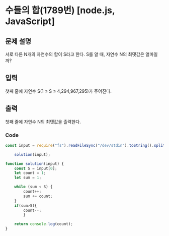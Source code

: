 # 수들의 합(1789번) [node.js, JavaScript] 

## 문제 설명
서로 다른 N개의 자연수의 합이 S라고 한다. S를 알 때, 자연수 N의 최댓값은 얼마일까?

## 입력
첫째 줄에 자연수 S(1 ≤ S ≤ 4,294,967,295)가 주어진다.

## 출력
첫째 줄에 자연수 N의 최댓값을 출력한다.

### Code 
```js
const input = require("fs").readFileSync("/dev/stdin").toString().split("\n"); 

    solution(input);

function solution(input) {
    const S = input[0];
    let count = 1;
    let sum = 1;

    while (sum < S) {
        count++;
        sum += count;
    }
    if(sum>S){
  		count--;
  		}

    return console.log(count);
}
```
	